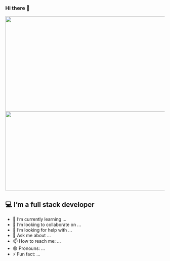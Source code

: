 ### Hi there 👋 
<!-- ![Alt Text](https://media.giphy.com/media/quEsMOrr3hmQ8/giphy.gif) -->

<img src="https://wallpapercave.com/wp/wp10167050.jpg" width="750" height="300">


<img src="https://media.giphy.com/media/quEsMOrr3hmQ8/giphy.gif" width="750" height="250">



## :computer: I’m a full stack developer
- 🌱 I’m currently learning ...
- 👯 I’m looking to collaborate on ...
- 🤔 I’m looking for help with ...
- 💬 Ask me about ...
- 📫 How to reach me: ...
- 😄 Pronouns: ...
- ⚡ Fun fact: ...

